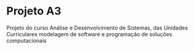 # Projeto A3
Projeto do curso Análise e Desenvolvimento de Sistemas, das Unidades Curriculares modelagem de software e programação de soluções computacionais
